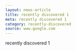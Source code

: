 ```yaml
---
layout: news-article
title: recently discovered 1
meta: recently discovered 1
category: recently-discovered
source: www.google.com
---
```


recently discovered 1
